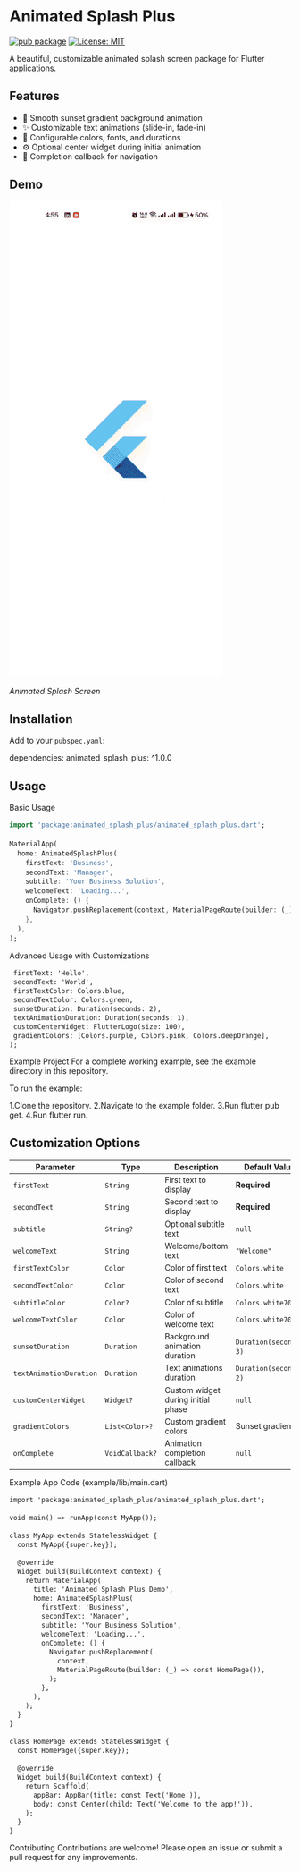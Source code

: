 # Animated Splash Plus

[![pub package](https://img.shields.io/pub/v/animated_splash_plus.svg)](https://pub.dev/packages/animated_splash_plus)
[![License: MIT](https://img.shields.io/badge/License-MIT-yellow.svg)](https://opensource.org/licenses/MIT)


A beautiful, customizable animated splash screen package for Flutter applications.
## Features

- 🌅 Smooth sunset gradient background animation
- ✨ Customizable text animations (slide-in, fade-in)
- 🎨 Configurable colors, fonts, and durations
- ⚙️ Optional center widget during initial animation
- 🔄 Completion callback for navigation

## Demo


![Animated Splash Demo](https://raw.githubusercontent.com/AAShayon/animated_splash_plus/master/assets/animatedsplash.gif)

*Animated Splash Screen*

## Installation

Add to your `pubspec.yaml`:

dependencies:
  animated_splash_plus: ^1.0.0

## Usage

Basic Usage

```dart
import 'package:animated_splash_plus/animated_splash_plus.dart';

MaterialApp(
  home: AnimatedSplashPlus(
    firstText: 'Business',
    secondText: 'Manager',
    subtitle: 'Your Business Solution',
    welcomeText: 'Loading...',
    onComplete: () {
      Navigator.pushReplacement(context, MaterialPageRoute(builder: (_) => HomePage()));
    },
  ),
);
```
Advanced Usage with Customizations
 ``` AnimatedSplashPlus(
  firstText: 'Hello',
  secondText: 'World',
  firstTextColor: Colors.blue,
  secondTextColor: Colors.green,
  sunsetDuration: Duration(seconds: 2),
  textAnimationDuration: Duration(seconds: 1),
  customCenterWidget: FlutterLogo(size: 100),
  gradientColors: [Colors.purple, Colors.pink, Colors.deepOrange],
);
  ```
Example Project
For a complete working example, see the example directory in this repository.

To run the example:

1.Clone the repository.
2.Navigate to the example folder.
3.Run flutter pub get.
4.Run flutter run.

## Customization Options

| Parameter             | Type           | Description                        | Default Value            |
|------------------------|----------------|------------------------------------|---------------------------|
| `firstText`            | `String`       | First text to display              | **Required**              |
| `secondText`           | `String`       | Second text to display             | **Required**              |
| `subtitle`             | `String?`      | Optional subtitle text             | `null`                    |
| `welcomeText`          | `String`       | Welcome/bottom text                | `"Welcome"`               |
| `firstTextColor`       | `Color`        | Color of first text                | `Colors.white`            |
| `secondTextColor`      | `Color`        | Color of second text               | `Colors.white`            |
| `subtitleColor`        | `Color?`       | Color of subtitle                  | `Colors.white70`          |
| `welcomeTextColor`     | `Color`        | Color of welcome text              | `Colors.white70`          |
| `sunsetDuration`       | `Duration`     | Background animation duration      | `Duration(seconds: 3)`    |
| `textAnimationDuration`| `Duration`     | Text animations duration           | `Duration(seconds: 2)`    |
| `customCenterWidget`   | `Widget?`      | Custom widget during initial phase | `null`                    |
| `gradientColors`       | `List<Color>?` | Custom gradient colors             | Sunset gradient           |
| `onComplete`           | `VoidCallback?`| Animation completion callback      | `null`                    |



Example App Code (example/lib/main.dart)

``` import 'package:flutter/material.dart';
import 'package:animated_splash_plus/animated_splash_plus.dart';

void main() => runApp(const MyApp());

class MyApp extends StatelessWidget {
  const MyApp({super.key});

  @override
  Widget build(BuildContext context) {
    return MaterialApp(
      title: 'Animated Splash Plus Demo',
      home: AnimatedSplashPlus(
        firstText: 'Business',
        secondText: 'Manager',
        subtitle: 'Your Business Solution',
        welcomeText: 'Loading...',
        onComplete: () {
          Navigator.pushReplacement(
            context,
            MaterialPageRoute(builder: (_) => const HomePage()),
          );
        },
      ),
    );
  }
}

class HomePage extends StatelessWidget {
  const HomePage({super.key});

  @override
  Widget build(BuildContext context) {
    return Scaffold(
      appBar: AppBar(title: const Text('Home')),
      body: const Center(child: Text('Welcome to the app!')),
    );
  }
}
```
Contributing
Contributions are welcome! Please open an issue or submit a pull request for any improvements.
